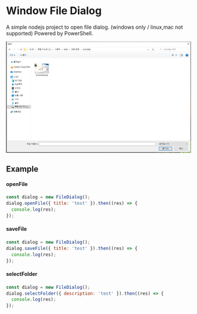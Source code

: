 # Window File Dialog

A simple nodejs project to open file dialog. (windows only / linux,mac not supported)
Powered by PowerShell.

![example](./capture.PNG)

## Example
#### openFile
```javascript
const dialog = new FileDialog();
dialog.openFile({ title: 'test' }).then((res) => {
  console.log(res);
});
```
#### saveFile
```javascript
const dialog = new FileDialog();
dialog.saveFile({ title: 'test' }).then((res) => {
  console.log(res);
});
```
#### selectFolder
```javascript
const dialog = new FileDialog();
dialog.selectFolder({ description: 'test' }).then((res) => {
  console.log(res);
});
```